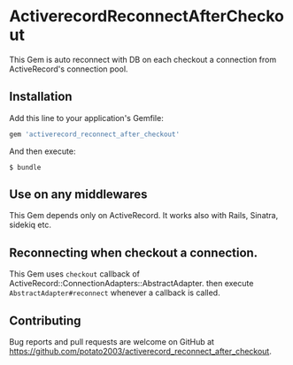 # ActiverecordReconnectAfterCheckout

This Gem is auto reconnect with DB on each checkout a connection from ActiveRecord's connection pool.

## Installation

Add this line to your application's Gemfile:

```ruby
gem 'activerecord_reconnect_after_checkout'
```

And then execute:

    $ bundle

## Use on any middlewares

This Gem depends only on ActiveRecord. It works also with Rails, Sinatra, sidekiq etc.

## Reconnecting when checkout a connection.

This Gem uses `checkout` callback of ActiveRecord::ConnectionAdapters::AbstractAdapter.
then execute `AbstractAdapter#reconnect` whenever a callback is called.

## Contributing

Bug reports and pull requests are welcome on GitHub at https://github.com/potato2003/activerecord_reconnect_after_checkout.
